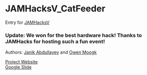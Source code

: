 # JAMHacksV_CatFeeder
Entry for [JAMHacksV](https://jamhacks-v.devpost.com/)

### Update: We won for the best hardware hack! Thanks to JAMHacks for hosting such a fun event!

Authors:
[Janik Abdullayev](https://janik.codes)
and 
[Owen Moogk](https://owenmoogk.tk)

[Project Website](http://catfeeder.tk)  
[Google Slide](https://docs.google.com/presentation/d/1Cm49fhgJQDS7NPR7ZH-qL5qcWBr16FDlTvkuxBdivwg/edit?usp=sharing)
